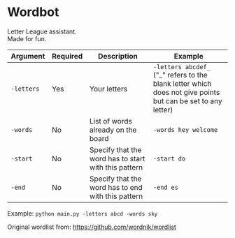# Wordbot

Letter League assistant.  
Made for fun.  


Argument  | Required | Description                                          | Example
----------|----------|------------------------------------------------------|--------
`-letters`| Yes      | Your letters                                         | `-letters abcdef_` ("_" refers to the blank letter which does not give points but can be set to any letter)  
`-words`  | No       | List of words already on the board                   | `-words hey welcome`  
`-start`  | No       | Specify that the word has to start with this pattern | `-start do`  
`-end`    | No       | Specify that the word has to end with this pattern   | `-end es`  

Example: `python main.py -letters abcd -words sky`

Original wordlist from: https://github.com/wordnik/wordlist